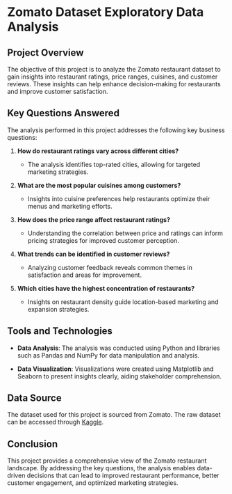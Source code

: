 # Zomato Dataset Exploratory Data Analysis

## Project Overview
The objective of this project is to analyze the Zomato restaurant dataset to gain insights into restaurant ratings, price ranges, cuisines, and customer reviews. These insights can help enhance decision-making for restaurants and improve customer satisfaction.

## Key Questions Answered
The analysis performed in this project addresses the following key business questions:
1. **How do restaurant ratings vary across different cities?**
   - The analysis identifies top-rated cities, allowing for targeted marketing strategies.

2. **What are the most popular cuisines among customers?**
   - Insights into cuisine preferences help restaurants optimize their menus and marketing efforts.

3. **How does the price range affect restaurant ratings?**
   - Understanding the correlation between price and ratings can inform pricing strategies for improved customer perception.

4. **What trends can be identified in customer reviews?**
   - Analyzing customer feedback reveals common themes in satisfaction and areas for improvement.

5. **Which cities have the highest concentration of restaurants?**
   - Insights on restaurant density guide location-based marketing and expansion strategies.

## Tools and Technologies
- **Data Analysis**: The analysis was conducted using Python and libraries such as Pandas and NumPy for data manipulation and analysis.
  
- **Data Visualization**: Visualizations were created using Matplotlib and Seaborn to present insights clearly, aiding stakeholder comprehension.

## Data Source
The dataset used for this project is sourced from Zomato. The raw dataset can be accessed through [Kaggle](https://www.kaggle.com/datasets/himanshupoddar/zomato-bangalore-restaurants).

## Conclusion
This project provides a comprehensive view of the Zomato restaurant landscape. By addressing the key questions, the analysis enables data-driven decisions that can lead to improved restaurant performance, better customer engagement, and optimized marketing strategies.
